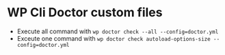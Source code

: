 # WP Cli Doctor custom files

* Execute all command with `wp doctor check --all --config=doctor.yml`
* Exceute  one command with `wp doctor check autoload-options-size --config=doctor.yml`
